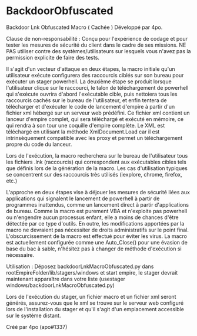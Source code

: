# BackdoorObfuscated
Backdoor Lnk Obfuscated Macro ( Cachée ) Développé par 4po.

Clause de non-responsabilité : Conçu pour l'expérience de codage et pour tester les mesures de sécurité du client dans le cadre de ses missions. NE PAS utiliser contre des systèmes/utilisateurs sur lesquels vous n'avez pas la permission explicite de faire des tests.

Il s'agit d'un vecteur d'attaque en deux étapes, la macro initiale qu'un utilisateur exécute configurera des raccourcis ciblés sur son bureau pour exécuter un stager powerhell. La deuxième étape se produit lorsque l'utilisateur clique sur le raccourci, le talon de téléchargement de powerhell qui s'exécute ouvrira d'abord l'exécutable cible, puis nettoiera tous les raccourcis cachés sur le bureau de l'utilisateur, et enfin tentera de télécharger et d'exécuter le code de lancement d'empire à partir d'un fichier xml hébergé sur un serveur web prédéfini. Ce fichier xml contient un lanceur d'empire complet, qui sera téléchargé et exécuté en mémoire, ce qui rendra à son tour une coquille d'empire complète. Le XML est téléchargé en utilisant la méthode XmlDocument.Load car il est intrinsèquement compatible avec les proxy et permet un téléchargement propre du code du lanceur.

Lors de l'exécution, la macro recherchera sur le bureau de l'utilisateur tous les fichiers .lnk (raccourcis) qui correspondent aux exécutables cibles tels que définis lors de la génération de la macro. Les cas d'utilisation typiques se concentrent sur des raccourcis très utilisés (iexplore, chrome, firefox, etc.)

L'approche en deux étapes vise à déjouer les mesures de sécurité liées aux applications qui signalent le lancement de powerhell à partir de programmes inattendus, comme un lancement direct à partir d'applications de bureau. Comme la macro est purement VBA et n'exploite pas powerhell ou n'engendre aucun processus enfant, elle a moins de chances d'être détectée par ce type d'outils. En outre, les modifications apportées par la macro ne devraient pas nécessiter de droits administratifs sur le point final. L'obscurcissement de la macro est effectué pour éviter les virus. La macro est actuellement configurée comme une Auto_Close() pour une évasion de base du bac à sable, n'hésitez pas à changer de méthode d'exécution si nécessaire.

Utilisation : Déposez backdoorLnkMacroObfuscated.py dans rootEmpireFolder/lib/stagers/windows et start empire,  le stager devrait maintenant apparaître dans votre liste (usestager windows/backdoorLnkMacroObfuscated.py)

Lors de l'exécution du stager, un fichier macro et un fichier xml seront générés, assurez-vous que le xml se trouve sur le serveur web configuré lors de l'installation du stager et qu'il s'agit d'un emplacement accessible sur le système distant.

Créé par 4po (apo#1337)
